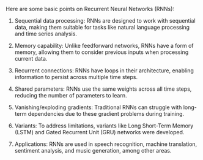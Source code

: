 Here are some basic points on Recurrent Neural Networks (RNNs):

1. Sequential data processing: RNNs are designed to work with sequential data, making them suitable for tasks like natural language processing and time series analysis.

2. Memory capability: Unlike feedforward networks, RNNs have a form of memory, allowing them to consider previous inputs when processing current data.

3. Recurrent connections: RNNs have loops in their architecture, enabling information to persist across multiple time steps.

4. Shared parameters: RNNs use the same weights across all time steps, reducing the number of parameters to learn.

5. Vanishing/exploding gradients: Traditional RNNs can struggle with long-term dependencies due to these gradient problems during training.

6. Variants: To address limitations, variants like Long Short-Term Memory (LSTM) and Gated Recurrent Unit (GRU) networks were developed.

7. Applications: RNNs are used in speech recognition, machine translation, sentiment analysis, and music generation, among other areas.
